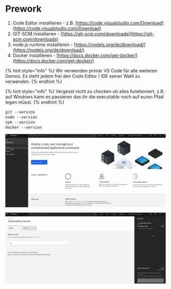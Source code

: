# Prework

1. Code Editor installieren - z.B. [https://code.visualstudio.com/Download](https://code.visualstudio.com/Download)
2. GIT-SCM installieren - [https://git-scm.com/downloads](https://git-scm.com/downloads)
3. node.js runtime installieren   - [https://nodejs.org/de/download/](https://nodejs.org/de/download/)
4. Docker installieren - [https://docs.docker.com/get-docker/](https://docs.docker.com/get-docker/)

{% hint style="info" %}
Wir verwenden primär VS Code für alle weiteren Demos. Es steht jedem frei den Code Editor / IDE seiner Wahl zu verwenden.
{% endhint %}

{% hint style="info" %}
Vergesst nicht zu checken ob alles funktioniert, z.B. auf Windows kann es passieren das ihr die executable noch auf euren Pfad legen müsst.
{% endhint %}

```text
git --version
node --version
npm --version
docker --version
```

![](../../.gitbook/assets/image%20%2839%29.png)

![](../../.gitbook/assets/image%20%2837%29.png)






